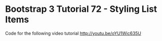 Bootstrap 3 Tutorial 72 - Styling List Items
============================================

Code for the following video tutorial http://youtu.be/oYU1Wic635U
